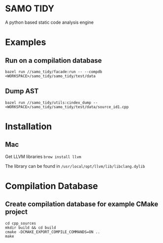 # SAMO TIDY
A python based static code analysis engine

# Examples
## Run on a compilation database
`bazel run //samo_tidy/facade:run -- --compdb <WORKSPACE>/samo_tidy/samo_tidy/test/data`

## Dump AST
`bazel run //samo_tidy/utils:cindex_dump -- <WORKSPACE>/samo_tidy/samo_tidy/test/data/source_id1.cpp`

# Installation
## Mac
Get LLVM libraries `brew install llvm`

The library can be found in `/usr/local/opt/llvm/lib/libclang.dylib`

# Compilation Database
## Create compilation database for example CMake project
````
cd cpp_sources
mkdir build && cd build
cmake -DCMAKE_EXPORT_COMPILE_COMMANDS=ON ..
make
````

